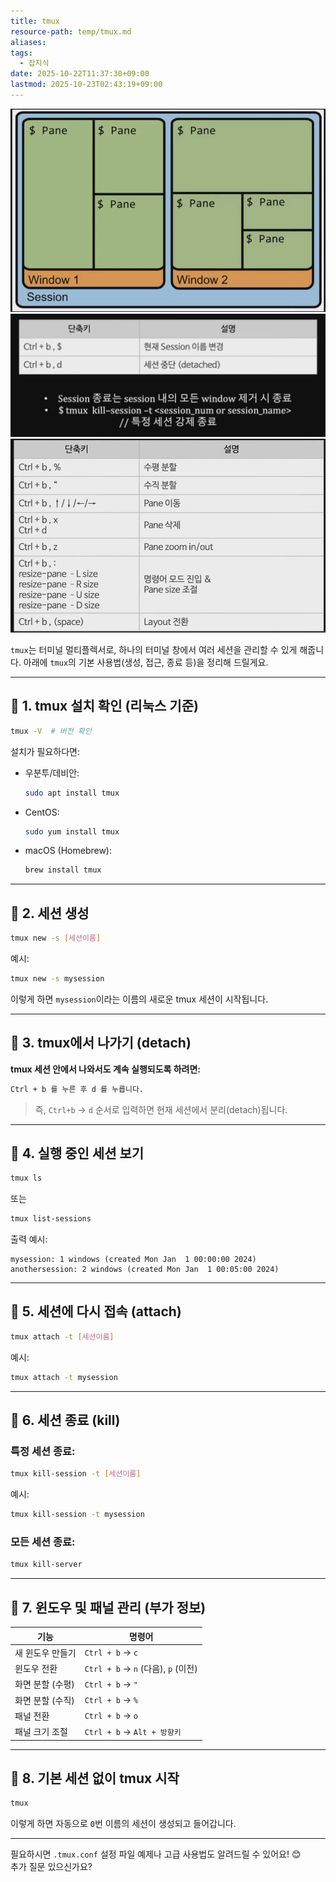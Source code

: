 ```yaml
---
title: tmux
resource-path: temp/tmux.md
aliases:
tags:
  - 잡지식
date: 2025-10-22T11:37:30+09:00
lastmod: 2025-10-23T02:43:19+09:00
---
```

![Pasted image 20250117105337](../08.media/20250117105337.png)
![Pasted image 20250117105406](../08.media/20250117105406.png)
![Pasted image 20250117105309](../08.media/20250117105309.png)



`tmux`는 터미널 멀티플렉서로, 하나의 터미널 창에서 여러 세션을 관리할 수 있게 해줍니다. 아래에 `tmux`의 기본 사용법(생성, 접근, 종료 등)을 정리해 드릴게요.

---

## 🔹 1. tmux 설치 확인 (리눅스 기준)

```bash
tmux -V  # 버전 확인
```

설치가 필요하다면:

- 우분투/데비안:

  ```bash
  sudo apt install tmux
  ```

- CentOS:

  ```bash
  sudo yum install tmux
  ```

- macOS (Homebrew):

  ```bash
  brew install tmux
  ```

---

## 🔹 2. 세션 생성

```bash
tmux new -s [세션이름]
```

예시:

```bash
tmux new -s mysession
```

이렇게 하면 `mysession`이라는 이름의 새로운 tmux 세션이 시작됩니다.

---

## 🔹 3. tmux에서 나가기 (detach)

**tmux 세션 안에서 나와서도 계속 실행되도록 하려면:**

```bash
Ctrl + b 를 누른 후 d 를 누릅니다.
```

> 즉, `Ctrl+b` → `d` 순서로 입력하면 현재 세션에서 분리(detach)됩니다.

---

## 🔹 4. 실행 중인 세션 보기

```bash
tmux ls
```

또는

```bash
tmux list-sessions
```

출력 예시:

```
mysession: 1 windows (created Mon Jan  1 00:00:00 2024)
anothersession: 2 windows (created Mon Jan  1 00:05:00 2024)
```

---

## 🔹 5. 세션에 다시 접속 (attach)

```bash
tmux attach -t [세션이름]
```

예시:

```bash
tmux attach -t mysession
```

---

## 🔹 6. 세션 종료 (kill)

### 특정 세션 종료:

```bash
tmux kill-session -t [세션이름]
```

예시:

```bash
tmux kill-session -t mysession
```

### 모든 세션 종료:

```bash
tmux kill-server
```

---

## 🔹 7. 윈도우 및 패널 관리 (부가 정보)

| 기능 | 명령어 |
|------|--------|
| 새 윈도우 만들기 | `Ctrl + b` → `c` |
| 윈도우 전환 | `Ctrl + b` → `n` (다음), `p` (이전) |
| 화면 분할 (수평) | `Ctrl + b` → `"` |
| 화면 분할 (수직) | `Ctrl + b` → `%` |
| 패널 전환 | `Ctrl + b` → `o` |
| 패널 크기 조절 | `Ctrl + b` → `Alt + 방향키` |

---

## 🔹 8. 기본 세션 없이 tmux 시작

```bash
tmux
```

이렇게 하면 자동으로 `0`번 이름의 세션이 생성되고 들어갑니다.

---

필요하시면 `.tmux.conf` 설정 파일 예제나 고급 사용법도 알려드릴 수 있어요! 😊  
추가 질문 있으신가요?
